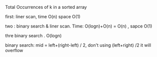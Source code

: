 Total Occurrences of k in a sorted array

first: liner scan, time O(n) space O(1)

two : binary search & liner scan.  Time: O(logn)+O(n) = O(n) , sapce O(1)

thre binary search . O(logn)



binary search: mid = left+(right-left) / 2, don't using (left+right) /2 it will overflow

